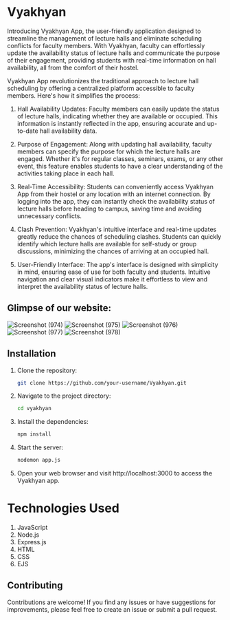 # Vyakhyan
Introducing Vyakhyan App, the user-friendly application designed to streamline the management of lecture halls and eliminate scheduling conflicts for faculty members. With Vyakhyan, faculty can effortlessly update the availability status of lecture halls and communicate the purpose of their engagement, providing students with real-time information on hall availability, all from the comfort of their hostel.

Vyakhyan App revolutionizes the traditional approach to lecture hall scheduling by offering a centralized platform accessible to faculty members. Here's how it simplifies the process:

1. Hall Availability Updates: Faculty members can easily update the status of lecture halls, indicating whether they are available or occupied. This information is instantly reflected in the app, ensuring accurate and up-to-date hall availability data.

2. Purpose of Engagement: Along with updating hall availability, faculty members can specify the purpose for which the lecture halls are engaged. Whether it's for regular classes, seminars, exams, or any other event, this feature enables students to have a clear understanding of the activities taking place in each hall.

3. Real-Time Accessibility: Students can conveniently access Vyakhyan App from their hostel or any location with an internet connection. By logging into the app, they can instantly check the availability status of lecture halls before heading to campus, saving time and avoiding unnecessary conflicts.

4. Clash Prevention: Vyakhyan's intuitive interface and real-time updates greatly reduce the chances of scheduling clashes. Students can quickly identify which lecture halls are available for self-study or group discussions, minimizing the chances of arriving at an occupied hall.

5. User-Friendly Interface: The app's interface is designed with simplicity in mind, ensuring ease of use for both faculty and students. Intuitive navigation and clear visual indicators make it effortless to view and interpret the availability status of lecture halls.


## Glimpse of our website:
![Screenshot (974)](https://github.com/dev24il/Vyakhyan/assets/98025162/4c397e95-dd85-4bde-93a2-1d1a794bd91e)
![Screenshot (975)](https://github.com/dev24il/Vyakhyan/assets/98025162/5123da93-1583-44df-b429-5905336af371)
![Screenshot (976)](https://github.com/dev24il/Vyakhyan/assets/98025162/369ec6e7-3e3e-4859-85b5-d39377d5c093)
![Screenshot (977)](https://github.com/dev24il/Vyakhyan/assets/98025162/3e64eca7-f430-477a-82dd-fe5105e5fd23)
![Screenshot (978)](https://github.com/dev24il/Vyakhyan/assets/98025162/9c6a1de7-df61-45bf-836d-6528cea267f7)


## Installation

1. Clone the repository:

   ```bash
   git clone https://github.com/your-username/Vyakhyan.git
   ```
2. Navigate to the project directory:
   ```bash
   cd vyakhyan
   ```
3. Install the dependencies:
   ```bash 
   npm install
   ```
4. Start the server:
   ```bash
   nodemon app.js
   ```
5. Open your web browser and visit http://localhost:3000 to access the Vyakhyan app.


# Technologies Used
1. JavaScript
2. Node.js
3. Express.js
4. HTML
5. CSS
6. EJS

   
## Contributing
Contributions are welcome! If you find any issues or have suggestions for improvements, please feel free to create an issue or submit a pull request.
